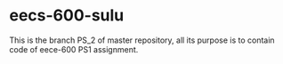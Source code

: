 # eecs-600-sulu
This is the branch PS_2 of master repository, all its purpose is to contain code of eece-600 PS1 assignment.
